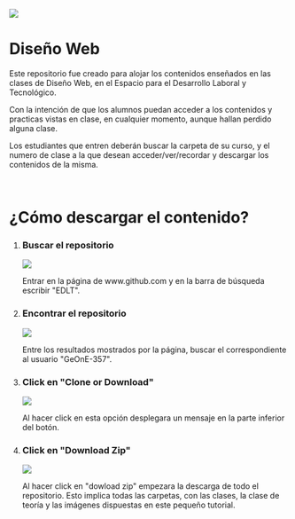<img src="../master/Logo-pasos/logo.png"></img>
<br>
<h1>Diseño Web</h1>
<p>Este repositorio fue creado para alojar los contenidos enseñados en las clases de Diseño Web, en el Espacio para el Desarrollo Laboral y Tecnológico.</p>
<p>Con la intención de que los alumnos puedan acceder a los contenidos y practicas vistas en clase, en cualquier momento, aunque hallan perdido alguna clase.</p>
<p>Los estudiantes que entren deberán buscar la carpeta de su curso, y el numero de clase a la que desean acceder/ver/recordar y descargar los contenidos de la misma.</p>
<br>
<h1>¿Cómo descargar el contenido?</h1>
<ol>
	<li>
		<h3>Buscar el repositorio</h3>
		<img src="../master/Logo-pasos/01.png">
		<p>Entrar en la página de www.github.com y en la barra de búsqueda escribir "EDLT".</p>
	</li>
	<li>
		<h3>Encontrar el repositorio</h3>
		<img src="../master/Logo-pasos/02.png">
		<p>Entre los resultados mostrados por la página, buscar el correspondiente al usuario "GeOnE-357".</p>
	</li>
	<li>
		<h3>Click en "Clone or Download"</h3>
		<img src="../master/Logo-pasos/03.png">
		<p>Al hacer click en esta opción desplegara un mensaje en la parte inferior del botón.</p>
	</li>
	<li>
		<h3>Click en "Download Zip"</h3>
		<img src="../master/Logo-pasos/04.png">
		<p>Al hacer click en "dowload zip" empezara la descarga de todo el repositorio. Esto implica todas las carpetas, con las clases, la clase de teoría y las imágenes dispuestas en este pequeño tutorial.</p>
	</li>
</ol>
